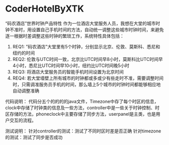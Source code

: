 # CoderHotelByXTK
“码农酒店”世界时钟产品特性
作为一位酒店大堂服务人员，我想在大堂的城市时钟不准时，用设置自己手机时间的方法，自动统一调整这些城市时钟时间，来避免逐一根据时差调整这些时钟的繁琐工作，系统特性具体包括：
1)	REQ1: ”码农酒店”大堂里有5个时钟，分别显示北京、伦敦、莫斯科、悉尼和纽约的时间
2)	REQ2: 伦敦与UTC时间一致，北京比UTC时间早8小时，莫斯科比UTC时间早4小时，悉尼比UTC时间早10小时，纽约比UTC时间晚5小时
3)	REQ3: 将酒店大堂服务员的智能手机时间设置为北京时间
4)	REQ4: 若大堂墙壁上所有城市的时钟都或多或少有些走时不准，需要调整时间时，只需调准服务员手机的时间，那么墙上5个城市的时钟时间都能够相应地自动调整准确

代码说明：
代码分五个的的的的java文件，Timezone中存了每个时区的信息，clock中存储了时钟类的信息及一些方法，controller中是一些关于时钟控制、时区存储的方法，phoneclock中主要存储了同步方法，userpanel是主类，也是用户交互的流程。

测试说明：
针对controller的测试：测试了不同时区时差是否正确
针对timezone的测试：测试了同步是否成功

